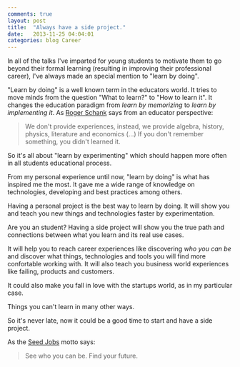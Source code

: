 ```yaml
---
comments: true
layout: post
title:  "Always have a side project."
date:   2013-11-25 04:04:01
categories: blog Career
---
```


In all of the talks I've imparted for young students to motivate them to go beyond their formal learning (resulting in improving their professional career), I've always made an special mention to "learn by doing".

"Learn by doing" is a well known term in the educators world. It tries to move minds from the question "What to learn?" to "How to learn it". It changes the education paradigm from _learn by memorizing_ to _learn by implementing it_. As <a title="Roger Schank" href="http://www.rogerschank.com" target="_blank">Roger Schank</a> says from an educator perspective:

> We don't provide experiences, instead, we provide algebra, history, physics, literature and economics (...) If you don't remember something, you didn't learned it.

So it's all about "learn by experimenting" which should happen more often in all students educational process.

From my personal experience until now, "learn by doing" is what has inspired me the most. It gave me a wide range of knowledge on technologies, developing and best practices among others.

Having a personal project is the best way to learn by doing. It will show you and teach you new things and technologies faster by experimentation.

Are you an student? Having a side project will show you the true path and connections between what you learn and its real use cases.

It will help you to reach career experiences like discovering _who you can be_ and discover what things, technologies and tools you will find more confortable working with. It will also teach you business world experiences like failing, products and customers.

It could also make you fall in love with the startups world, as in my particular case.

Things you can't learn in many other ways.

So it's never late, now it could be a good time to start and have a side project.

As the <a title="Seed Jobs" href="http://seed.jobs/" target="_blank">Seed Jobs</a> motto says:

> See who you can be. Find your future.